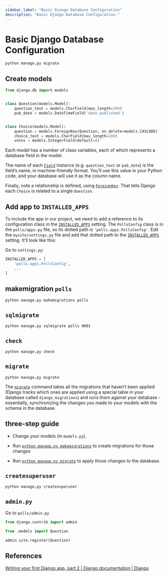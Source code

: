 ```yaml
---
sidebar_label: "Basic Django Database Configuration"
description: "Basic Django Database Configuration."
---
```


# Basic Django Database Configuration

```
python manage.py migrate
```

## Create models

```py
from django.db import models


class Question(models.Model):
    question_text = models.CharField(max_length=200)
    pub_date = models.DateTimeField('date published')


class Choice(models.Model):
    question = models.ForeignKey(Question, on_delete=models.CASCADE)
    choice_text = models.CharField(max_length=200)
    votes = models.IntegerField(default=0)
```

Each model has a number of class variables, each of which represents a database field in the model.

The name of each [`Field`](../../ref/models/fields/#django.db.models.Field "django.db.models.Field") instance (e.g. `question_text` or `pub_date`) is the field’s name, in machine-friendly format. You’ll use this value in your Python code, and your database will use it as the column name.

Finally, note a relationship is defined, using [`ForeignKey`](../../ref/models/fields/#django.db.models.ForeignKey "django.db.models.ForeignKey"). That tells Django each `Choice` is related to a single `Question`.

## Add app to `INSTALLED_APPS`

To include the app in our project, we need to add a reference to its configuration class in the [`INSTALLED_APPS`](../../ref/settings/#std:setting-INSTALLED_APPS) setting. The `PollsConfig` class is in the `polls/apps.py` file, so its dotted path is `'polls.apps.PollsConfig'`. Edit the `mysite/settings.py` file and add that dotted path to the [`INSTALLED_APPS`](../../ref/settings/#std:setting-INSTALLED_APPS) setting. It’ll look like this:

Go to `settings.py`:

```py
INSTALLED_APPS = [
    'polls.apps.PollsConfig',
    ...
]
```

## makemigration `polls`

```
python manage.py makemigrations polls
```

## `sqlmigrate`

```
python manage.py sqlmigrate polls 0001
```

## `check`

```
python manage.py check
```

## `migrate`

```
python manage.py migrate
```

The [`migrate`](../../ref/django-admin/#django-admin-migrate) command takes all the migrations that haven’t been applied (Django tracks which ones are applied using a special table in your database called `django_migrations`) and runs them against your database - essentially, synchronizing the changes you made to your models with the schema in the database.

## three-step guide

- Change your models (in `models.py`).

- Run [`python manage.py makemigrations`](../../ref/django-admin/#django-admin-makemigrations) to create migrations for those changes

- Run [`python manage.py migrate`](../../ref/django-admin/#django-admin-migrate) to apply those changes to the database.

## `createsuperuser`

```
python manage.py createsuperuser
```

## `admin.py`

Go to `polls/admin.py`

```py
from django.contrib import admin

from .models import Question

admin.site.register(Question)
```

## References

[Writing your first Django app, part 2 | Django documentation | Django](https://docs.djangoproject.com/en/3.2/intro/tutorial02/)